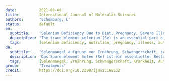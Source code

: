 ```yaml
---
date:          2021-08-08
title:         International Journal of Molecular Sciences
authors:       'Schomburg, L'
status:        default
en:
  subtitle:    'Selenium Deficiency Due to Diet, Pregnancy, Severe Illness, or COVID-19-A Preventable Trigger for Autoimmune Disease'
  description: 'The trace element selenium (Se) is an essential part of the human diet; moreover, increased health risks have been observed with Se deficiency. A sufficiently high Se status is a prerequisite for adequate immune response, and preventable endemic diseases are known from areas with Se deficiency. Biomarkers of Se status decline strongly in pregnancy, severe illness, or COVID-19, reaching critically low concentrations. Notably, these conditions are associated with an increased risk for autoimmune disease (AID). Positive effects on the immune system are observed with Se supplementation in pregnancy, autoimmune thyroid disease, and recovery from severe illness. However, some studies reported null results; the database is small, and randomized trials are sparse. The current need for research on the link between AID and Se deficiency is particularly obvious for rheumatoid arthritis and type 1 diabetes mellitus. Despite these gaps in knowledge, it seems timely to realize that severe Se deficiency may trigger AID in susceptible subjects. Improved dietary choices or supplemental Se are efficient ways to avoid severe Se deficiency, thereby decreasing AID risk and improving disease course. A personalized approach is needed in clinics and during therapy, while population-wide measures should be considered for areas with habitual low Se intake. Finland has been adding Se to its food chain for more than 35 years—a wise and commendable decision, according to today’s knowledge. It is unfortunate that the health risks of Se deficiency are often neglected, while possible side effects of Se supplementation are exaggerated, leading to disregard for this safe and promising preventive and adjuvant treatment options. This is especially true in the follow-up situations of pregnancy, severe illness, or COVID-19, where massive Se deficiencies have developed and are associated with AID risk, long-lasting health impairments, and slow recovery. '
  tags:        [selenium deficiency, nutrition, pregnancy, illness, autoimmune diseases]
de:
  subtitle:    'Selenmangel aufgrund von Ernährung, Schwangerschaft, schwerer Krankheit oder COVID-19 - ein vermeidbarer Auslöser für Autoimmunerkrankungen'
  description: 'Das Spurenelement Selen (Se) ist ein essentieller Bestandteil der menschlichen Ernährung; darüber hinaus wurden erhöhte Gesundheitsrisiken bei Se-Mangel beobachtet. Ein ausreichend hoher Se-Status ist eine Voraussetzung für eine adäquate Immunantwort, und aus Gebieten mit Se-Mangel sind vermeidbare endemische Krankheiten bekannt. Biomarker für den Se-Status nehmen in der Schwangerschaft, bei schweren Erkrankungen oder bei COVID-19 stark ab und erreichen kritisch niedrige Konzentrationen. Diese Zustände sind mit einem erhöhten Risiko für Autoimmunkrankheiten (AID) verbunden. Positive Auswirkungen auf das Immunsystem werden bei einer Se-Supplementierung in der Schwangerschaft, bei Autoimmunerkrankungen der Schilddrüse und bei der Genesung von schweren Krankheiten beobachtet. Einige Studien berichteten jedoch über Null-Ergebnisse; die Datenbasis ist klein, und randomisierte Studien sind spärlich. Der derzeitige Forschungsbedarf über den Zusammenhang zwischen AID und Se-Mangel ist besonders bei rheumatoider Arthritis und Diabetes mellitus Typ 1 offensichtlich. Trotz dieser Wissenslücken scheint es an der Zeit zu erkennen, dass ein schwerer Se-Mangel bei anfälligen Personen AID auslösen kann. Eine verbesserte Ernährung oder die zusätzliche Gabe von Se sind wirksame Mittel zur Vermeidung eines schweren Se-Mangels, wodurch das AID-Risiko gesenkt und der Krankheitsverlauf verbessert werden kann. In den Kliniken und während der Therapie ist ein personalisierter Ansatz erforderlich, während in Gebieten mit gewohnheitsmäßig niedriger Se-Aufnahme bevölkerungsweite Maßnahmen in Betracht gezogen werden sollten. Finnland fügt seiner Nahrungskette seit mehr als 35 Jahren Se zu - nach heutigem Kenntnisstand eine kluge und lobenswerte Entscheidung. Leider werden die gesundheitlichen Risiken eines Se-Mangels oft vernachlässigt, während die möglichen Nebenwirkungen einer Se-Supplementierung übertrieben werden, was dazu führt, dass diese sichere und vielversprechende präventive und adjuvante Behandlungsmöglichkeit nicht beachtet wird. Dies gilt vor allem in den Folgesituationen von Schwangerschaft, schwerer Krankheit oder COVID-19, wo sich ein massiver Se-Mangel entwickelt hat, der mit einem AIDS-Risiko, lang anhaltenden gesundheitlichen Beeinträchtigungen und einer langsamen Genesung verbunden ist.' 
  tags:        [Selenmangel, Ernährung, Schwangerschaft, Krankheit, Autoimmunerkrankungen]
group:         'Treatments'
credit:        https://doi.org/10.3390/ijms22168532
---
```

